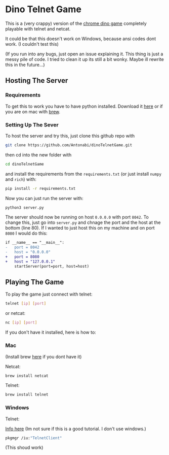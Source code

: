# Dino Telnet Game

This is a (very crappy) version of the [chrome dino game](chrome://dino) completely playable with telnet and netcat.

It could be that this doesn't work on Windows, because ansi codes dont work. (I couldn't test this)

(If you run into any bugs, just open an issue explaining it. This thing is just a messy pile of code. I tried to clean it up its still a bit wonky. Maybe ill rewrite this in the future...)

## Hosting The Server

### Requirements

To get this to work you have to have python installed.
Download it [here](https://www.python.org/downloads/) or if you are on mac with [brew](https://formulae.brew.sh/formula/python@3.12#default).

### Setting Up The Sever

To host the server and try this, just clone this github repo with

```sh
git clone https://github.com/Antonabi/dinoTelnetGame.git
```

then cd into the new folder with

```sh
cd dinoTelnetGame
```

and install the requirements from the `requirements.txt` (or just install `numpy` and `rich`) with:

```sh
pip install -r requirements.txt
```

Now you can just run the server with:

```sh
python3 server.py
```

The server should now be running on host `0.0.0.0` with port `8042`.
To change this, just go into `server.py` and chnage the port and the host at the bottom (line 80).
If I wanted to just host this on my machine and on port `8080` I would do this:

```diff
if __name__ == "__main__":
-   port = 8042
-   host = "0.0.0.0"
+   port = 8080
+   host = "127.0.0.1"
    startServer(port=port, host=host)
```

## Playing The Game

To play the game just connect with telnet:

```sh
telnet [ip] [port]
```

or netcat:

```sh
nc [ip] [port]
```

If you don't have it installed, here is how to:

### Mac

(Install brew [here](https://brew.sh/) if you dont have it)

Netcat:

```sh
brew install netcat
```

Telnet:

```sh
brew install telnet
```

### Windows

Telnet:

[Info here](https://www.redswitches.com/blog/how-to-use-telnet-on-windows#How_to_Enable_Telnet_on_Windows_10)
(Im not sure if this is a good tutorial. I don't use windows.)

```sh
pkgmgr /iu:"TelnetClient"
```

(This shoud work)
